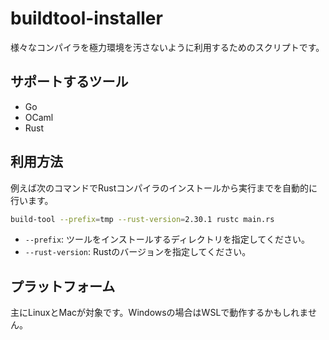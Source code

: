 # buildtool-installer

様々なコンパイラを極力環境を汚さないように利用するためのスクリプトです。

## サポートするツール

- Go
- OCaml
- Rust

## 利用方法

例えば次のコマンドでRustコンパイラのインストールから実行までを自動的に行います。

```bash
build-tool --prefix=tmp --rust-version=2.30.1 rustc main.rs
```

- `--prefix`: ツールをインストールするディレクトリを指定してください。
- `--rust-version`: Rustのバージョンを指定してください。

## プラットフォーム

主にLinuxとMacが対象です。Windowsの場合はWSLで動作するかもしれません。
